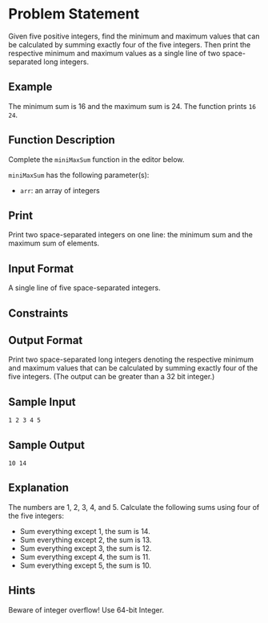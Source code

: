 # Problem Statement

Given five positive integers, find the minimum and maximum values that can be calculated by summing exactly four of the five integers. Then print the respective minimum and maximum values as a single line of two space-separated long integers.

## Example

The minimum sum is 16 and the maximum sum is 24. The function prints `16 24`.

## Function Description

Complete the `miniMaxSum` function in the editor below.

`miniMaxSum` has the following parameter(s):
- `arr`: an array of integers

## Print

Print two space-separated integers on one line: the minimum sum and the maximum sum of elements.

## Input Format

A single line of five space-separated integers.

## Constraints

## Output Format

Print two space-separated long integers denoting the respective minimum and maximum values that can be calculated by summing exactly four of the five integers. (The output can be greater than a 32 bit integer.)

## Sample Input

`1 2 3 4 5`

## Sample Output

`10 14`

## Explanation

The numbers are 1, 2, 3, 4, and 5. Calculate the following sums using four of the five integers:
- Sum everything except 1, the sum is 14.
- Sum everything except 2, the sum is 13.
- Sum everything except 3, the sum is 12.
- Sum everything except 4, the sum is 11.
- Sum everything except 5, the sum is 10.

## Hints

Beware of integer overflow! Use 64-bit Integer.
